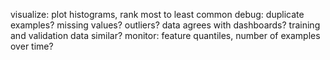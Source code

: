 visualize: plot histograms, rank most to least common
debug: duplicate examples? missing values? outliers? data agrees with dashboards? training and validation data similar?
monitor: feature quantiles, number of examples over time?